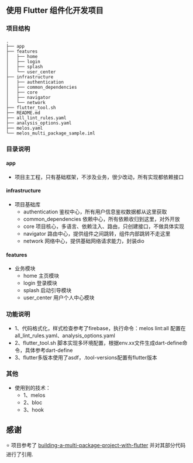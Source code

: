 ## 使用 Flutter 组件化开发项目

### 项目结构
```
.
├── app
├── features
│   ├── home
│   ├── login
│   ├── splash
│   └── user_center
├── infrastructure
│   ├── authentication
│   ├── common_dependencies
│   ├── core
│   ├── navigator
│   └── network
├── flutter_tool.sh
├── README.md
├── all_lint_rules.yaml
├── analysis_options.yaml
├── melos.yaml
└── melos_multi_package_sample.iml
```
### 目录说明
#### app
* 项目主工程，只有基础框架，不涉及业务，很少改动，所有实现都依赖接口
#### infrastructure
* 项目基础库
    * authentication 鉴权中心，所有用户信息鉴权数据都从这里获取
    * common_dependencies 依赖中心，所有依赖收归到这里，对外开放
    * core 项目核心，多语言、依赖注入、路由，只创建接口，不做具体实现
    * navigator 路由中心，提供组件之间跳转，组件内部跳转不走这里
    * network 网络中心，提供基础网络请求能力，封装dio
#### features
* 业务模块
    * home 主页模块
    * login 登录模块
    * splash 启动引导模块
    * user_center 用户个人中心模块
### 功能说明
* 1、代码格式化，样式检查参考了firebase，执行命令：melos lint:all
配置在all_lint_rules.yaml、analysis_options.yaml
* 2、flutter_tool.sh 脚本实现多环境配置，根据env.xx文件生成dart-define命令，具体参考dart-define
* 3、flutter多版本使用了asdf，.tool-versions配置有flutter版本
### 其他
* 使用到的技术：
    * 1、melos
    * 2、bloc
    * 3、hook

## 感谢

:star: 项目参考了 [building-a-multi-package-project-with-flutter](https://engineer-journal.hashnode.dev/building-a-multi-package-project-with-flutter) 并对其部分代码进行了引用.
